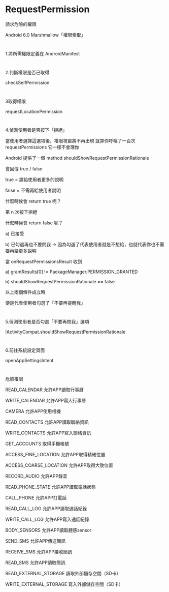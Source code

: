 # RequestPermission
請求危險的權限

Android 6.0 Marshmallow「權限索取」
#
1.將所需權限定義在 AndroidManifest 
#
2.判斷權限是否已取得

checkSelfPermission
#
3取得權限

requestLocationPermission
#
4.偵測使用者是否按下「拒絕」

當使用者選擇這選項後，權限視窗將不再出現
就算你呼喚了一百次 requestPermissions 它一樣不會理你

Android 提供了一個 method shouldShowRequestPermissionRationale

會回傳 true / false

true = 請給使用者更多的說明

false = 不需再給使用者說明

什麼時候會 return true 呢？

第 n 次按下拒絕

什麼時候會 return false 呢？

a) 已接受

b) 已勾選再也不要問我 -> 因為勾選了代表使用者就是不想給，也就代表你也不需要再給更多說明

當 onRequestPermissionsResult 收到

a) grantResults[0] != PackageManager.PERMISSION_GRANTED

b) shouldShowRequestPermissionRationale == false

以上兩個條件成立時

便是代表使用者勾選了「不要再提醒我」
#
5.偵測使用者是否勾選「不要再問我」選項

!ActivityCompat.shouldShowRequestPermissionRationale

#
6.前往系統設定頁面

openAppSettingsIntent


 
 
#
危險權限

READ_CALENDAR	允許APP讀取行事曆

WRITE_CALENDAR	允許APP寫入行事曆

CAMERA	允許APP使用相機

READ_CONTACTS	允許APP讀取聯絡資訊

WRITE_CONTACTS	允許APP寫入聯絡資訊

GET_ACCOUNTS	取得手機帳號

ACCESS_FINE_LOCATION	允許APP取得精確位置

ACCESS_COARSE_LOCATION	允許APP取得大致位置

RECORD_AUDIO	允許APP錄音

READ_PHONE_STATE	允許APP讀取電話狀態

CALL_PHONE	允許APP打電話

READ_CALL_LOG	允許APP讀取通話紀錄

WRITE_CALL_LOG	允許APP寫入通話紀錄

BODY_SENSORS	允許APP讀取體感sensor

SEND_SMS	允許APP傳送簡訊

RECEIVE_SMS	允許APP接收簡訊

READ_SMS	允許APP讀取簡訊

READ_EXTERNAL_STORAGE	讀取外部儲存空間（SD卡）

WRITE_EXTERNAL_STORAGE	寫入外部儲存空間（SD卡）
